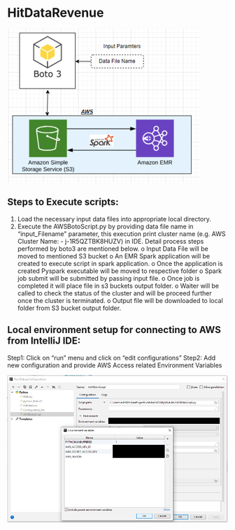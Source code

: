# HitDataRevenue

![Program Flow](/images/Program_flow.png?raw=true "Optional Title")

## Steps to Execute scripts:
1.	Load the necessary input data files into appropriate local directory.
2.	Execute the AWSBotoScript.py by providing data file name in “input_Filename” parameter, this execution print cluster name (e.g. AWS Cluster Name: - j-1R5QZTBK8HUZV) in IDE. Detail process steps performed by boto3 are mentioned below.
o	Input Data File will be moved to mentioned S3 bucket
o	An EMR Spark application will be created to execute script in spark application.
o	Once the application is created Pyspark executable will be moved to respective folder
o	Spark job submit will be submitted by passing input file.
o	Once job is completed it will place file in s3 buckets output folder.
o	Waiter will be called to check the status of the cluster and will be proceed further once the cluster is terminated.
o	Output file will be downloaded to local folder from S3 bucket output folder.


## Local environment setup for connecting to AWS from IntelliJ IDE:

Step1: Click on “run” menu and click on “edit configurations”
Step2: Add new configuration and provide AWS Access related Environment Variables


![Program Flow](/images/Intellij_setup.png?raw=true "Optional Title")